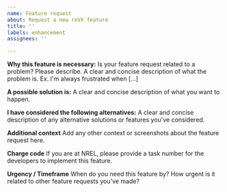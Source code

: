 ```yaml
---
name: Feature request
about: Request a new reVX feature
title: ''
labels: enhancement
assignees: ''

---
```


**Why this feature is necessary:**
Is your feature request related to a problem? Please describe. A clear and concise description of what the problem is. Ex. I'm always frustrated when [...]

**A possible solution is:**
A clear and concise description of what you want to happen.

**I have considered the following alternatives:**
A clear and concise description of any alternative solutions or features you've considered.

**Additional context**
Add any other context or screenshots about the feature request here.

**Charge code**
If you are at NREL, please provide a task number for the developers to implement this feature.

**Urgency / Timeframe**
When do you need this feature by? How urgent is it related to other feature requests you've made?
